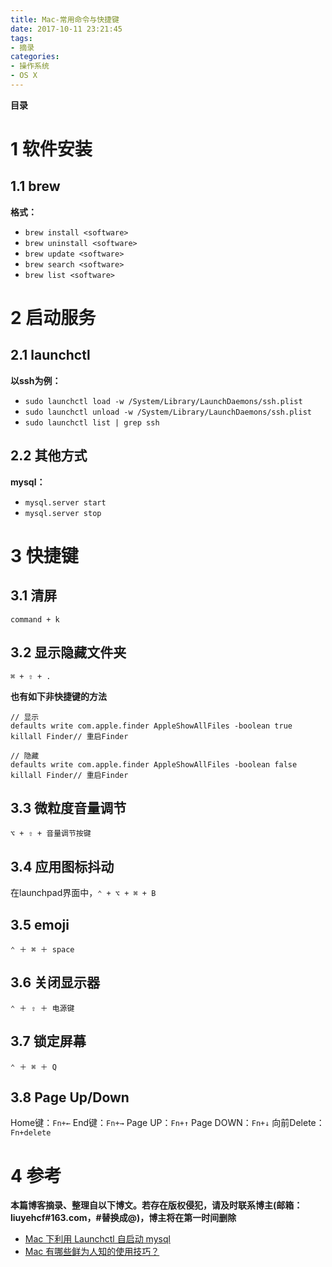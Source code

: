 ```yaml
---
title: Mac-常用命令与快捷键
date: 2017-10-11 23:21:45
tags: 
- 摘录
categories: 
- 操作系统
- OS X
---
```


__目录__

<!-- toc -->
<!--more-->

# 1 软件安装

## 1.1 brew

__格式：__

* `brew install <software>`
* `brew uninstall <software>`
* `brew update <software>`
* `brew search <software>`
* `brew list <software>`

# 2 启动服务

## 2.1 launchctl

__以ssh为例：__

* `sudo launchctl load -w /System/Library/LaunchDaemons/ssh.plist`
* `sudo launchctl unload -w /System/Library/LaunchDaemons/ssh.plist`
* `sudo launchctl list | grep ssh`

## 2.2 其他方式

__mysql：__

* `mysql.server start`
* `mysql.server stop`

# 3 快捷键

## 3.1 清屏

`command + k`

## 3.2 显示隐藏文件夹

`⌘ + ⇧ + .`

__也有如下非快捷键的方法__

```
// 显示
defaults write com.apple.finder AppleShowAllFiles -boolean true 
killall Finder// 重启Finder

// 隐藏
defaults write com.apple.finder AppleShowAllFiles -boolean false
killall Finder// 重启Finder
```

## 3.3 微粒度音量调节

`⌥ + ⇧ + 音量调节按键`

## 3.4 应用图标抖动

在launchpad界面中，`⌃ + ⌥ + ⌘ + B`

## 3.5 emoji

`⌃ ＋ ⌘ ＋ space`

## 3.6 关闭显示器

`⌃ ＋ ⇧ ＋ 电源键`

## 3.7 锁定屏幕

`⌃ ＋ ⌘ ＋ Q`

## 3.8 Page Up/Down

Home键：`Fn+←`
End键：`Fn+→`
Page UP：`Fn+↑`
Page DOWN：`Fn+↓`
向前Delete：`Fn+delete`

# 4 参考

__本篇博客摘录、整理自以下博文。若存在版权侵犯，请及时联系博主(邮箱：liuyehcf#163.com，#替换成@)，博主将在第一时间删除__

* [Mac 下利用 Launchctl 自启动 mysql](http://squll369.iteye.com/blog/1965185)
* [Mac 有哪些鲜为人知的使用技巧？](https://www.zhihu.com/question/26379660)
